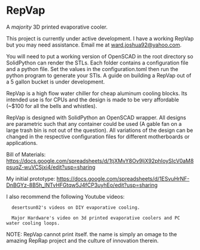 # RepVap
A *majority* 3D printed evaporative cooler.

This project is currently under active development. I have a working RepVap but you may need assistance.
Email me at ward.joshua92@yahoo.com.

You will need to put a working version of OpenSCAD in the root directory so SolidPython can render the STLs.
Each folder contains a configuration file and a python file. Set the values in the configuration.toml then 
run the python program to generate your STls. A guide on building a RepVap out of a 5 gallon bucket is 
under development.

RepVap is a high flow water chiller for cheap aluminum cooling blocks. Its intended use is for 
CPUs and the design is made to be very affordable (~$100 for all the bells and whistles).

RepVap is designed with SolidPython an OpenSCAD wrapper. All designs are parametric such that any container 
could be used (A gable fan on a large trash bin is not out of the question). All variations of the design can be changed in the respective configuration files for different 
motherboards or applications.

Bill of Materials: 
      https://docs.google.com/spreadsheets/d/1tjXMvY8Ov9ljX92phIoySIcV0aM8psuqZ-wuVCSjxi4/edit?usp=sharing
      
My initial prototype:
      https://docs.google.com/spreadsheets/d/1ESvuHrNF-DnBGYz-8B5h_lNTvHFGtqw5J4fCP3uyhEo/edit?usp=sharing

I also recommend the following Youtube videos:

      desertsun02's videos on DIY evaporative cooling.

      Major Hardware's video on 3d printed evaporative coolers and PC water cooling loops.

NOTE: RepVap cannot print itself. the name is simply an omage to the amazing RepRap project and the culture of 
      innovation therein.
